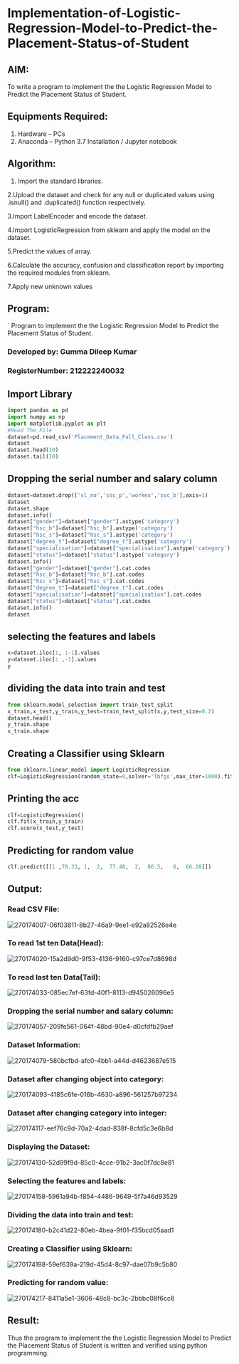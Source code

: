 # Implementation-of-Logistic-Regression-Model-to-Predict-the-Placement-Status-of-Student

## AIM:
To write a program to implement the the Logistic Regression Model to Predict the Placement Status of Student.

## Equipments Required:
1. Hardware – PCs
2. Anaconda – Python 3.7 Installation / Jupyter notebook

## Algorithm:

1. Import the standard libraries.

  2.Upload the dataset and check for any null or duplicated values using .isnull() and   .duplicated() function respectively.

  3.Import LabelEncoder and encode the dataset.

  4.Import LogisticRegression from sklearn and apply the model on the dataset.

  5.Predict the values of array.

  6.Calculate the accuracy, confusion and classification report by importing the required modules from sklearn.

  7.Apply new unknown values

## Program:
`
Program to implement the the Logistic Regression Model to Predict the Placement Status of Student.
### Developed by: Gumma Dileep Kumar
### RegisterNumber:  212222240032
## Import Library
```python
import pandas as pd
import numpy as np
import matplotlib.pyplot as plt
#Read The File
dataset=pd.read_csv('Placement_Data_Full_Class.csv')
dataset
dataset.head(10)
dataset.tail(10)
```
## Dropping the serial number and salary column
```python
dataset=dataset.drop(['sl_no','ssc_p','workex','ssc_b'],axis=1)
dataset
dataset.shape
dataset.info()
dataset["gender"]=dataset["gender"].astype('category')
dataset["hsc_b"]=dataset["hsc_b"].astype('category')
dataset["hsc_s"]=dataset["hsc_s"].astype('category')
dataset["degree_t"]=dataset["degree_t"].astype('category')
dataset["specialisation"]=dataset["specialisation"].astype('category')
dataset["status"]=dataset["status"].astype('category')
dataset.info()
dataset["gender"]=dataset["gender"].cat.codes
dataset["hsc_b"]=dataset["hsc_b"].cat.codes
dataset["hsc_s"]=dataset["hsc_s"].cat.codes
dataset["degree_t"]=dataset["degree_t"].cat.codes
dataset["specialisation"]=dataset["specialisation"].cat.codes
dataset["status"]=dataset["status"].cat.codes
dataset.info()
dataset
```
## selecting the features and labels
```python
x=dataset.iloc[:, :-1].values
y=dataset.iloc[: ,-1].values
y
```
## dividing the data into train and test
```python
from sklearn.model_selection import train_test_split
x_train,x_test,y_train,y_test=train_test_split(x,y,test_size=0.2)
dataset.head()
y_train.shape
x_train.shape
```
## Creating a Classifier using Sklearn
```python
from sklearn.linear_model import LogisticRegression
clf=LogisticRegression(random_state=0,solver='lbfgs',max_iter=1000).fit(x_train,y_train)
```
## Printing the acc
```python
clf=LogisticRegression()
clf.fit(x_train,y_train)
clf.score(x_test,y_test)
``` 
## Predicting for random value
```python
clf.predict([[1	,78.33,	1,	2,	77.48,	2,	86.5,	0,	66.28]])

```
## Output:

### Read CSV File:

![270174007-06f03811-8b27-46a9-9ee1-e92a82526e4e](https://github.com/PriyankaAnnadurai/Implementation-of-Logistic-Regression-Model-to-Predict-the-Placement-Status-of-Student/assets/118351569/cf017214-1d26-4287-a6f4-8129ca2b62cf)



### To read 1st ten Data(Head):

![270174020-15a2d9d0-9f53-4136-9160-c97ce7d8698d](https://github.com/PriyankaAnnadurai/Implementation-of-Logistic-Regression-Model-to-Predict-the-Placement-Status-of-Student/assets/118351569/6dd1deb3-c209-4dca-b59f-9934e1deb862)



### To read last ten Data(Tail):

![270174033-085ec7ef-63fd-40f1-8113-d945026096e5](https://github.com/PriyankaAnnadurai/Implementation-of-Logistic-Regression-Model-to-Predict-the-Placement-Status-of-Student/assets/118351569/9fa733cf-c75c-4e0f-babf-d9530a5e898f)



### Dropping the serial number and salary column:

![270174057-209fe561-064f-48bd-90e4-d0cfdfb29aef](https://github.com/PriyankaAnnadurai/Implementation-of-Logistic-Regression-Model-to-Predict-the-Placement-Status-of-Student/assets/118351569/2ffe4201-f449-4cfd-b0ad-34890c9cd551)


### Dataset Information:

![270174079-580bcfbd-afc0-4bb1-a44d-d4623687e515](https://github.com/PriyankaAnnadurai/Implementation-of-Logistic-Regression-Model-to-Predict-the-Placement-Status-of-Student/assets/118351569/23521bcf-eb9a-421e-bd8b-7ba98ae40b79)



### Dataset after changing object into category:

![270174093-4185c6fe-016b-4630-a896-561257b97234](https://github.com/PriyankaAnnadurai/Implementation-of-Logistic-Regression-Model-to-Predict-the-Placement-Status-of-Student/assets/118351569/34008710-b581-46e8-bb73-de4acafd3944)




### Dataset after changing category into integer:

![270174117-eef76c9d-70a2-4dad-838f-8cfd5c3e6b8d](https://github.com/PriyankaAnnadurai/Implementation-of-Logistic-Regression-Model-to-Predict-the-Placement-Status-of-Student/assets/118351569/b943392b-ff4d-4b14-8244-d6a534265eaa)




### Displaying the Dataset:

![270174130-52d99f9d-85c0-4cce-91b2-3ac0f7dc8e81](https://github.com/PriyankaAnnadurai/Implementation-of-Logistic-Regression-Model-to-Predict-the-Placement-Status-of-Student/assets/118351569/b3e1575b-8bbf-45be-ba27-45a133dc6168)




### Selecting the features and labels:

![270174158-5961a94b-f854-4486-9649-5f7a46d93529](https://github.com/PriyankaAnnadurai/Implementation-of-Logistic-Regression-Model-to-Predict-the-Placement-Status-of-Student/assets/118351569/5bcd2b83-efa9-40ff-80ef-e685994bd9e4)



### Dividing the data into train and test:

![270174180-b2c41d22-80eb-4bea-9f01-f35bcd05aad1](https://github.com/PriyankaAnnadurai/Implementation-of-Logistic-Regression-Model-to-Predict-the-Placement-Status-of-Student/assets/118351569/7e4c21e1-f60a-4363-ac05-a615514dfe14)



### Creating a Classifier using Sklearn:

![270174198-59ef639a-219d-45d4-8c97-dae07b9c5b80](https://github.com/PriyankaAnnadurai/Implementation-of-Logistic-Regression-Model-to-Predict-the-Placement-Status-of-Student/assets/118351569/f0eb9d68-3066-47ad-a398-91ad76e68e0b)



### Predicting for random value:

![270174217-8411a5e1-3606-48c8-bc3c-2bbbc08f6cc6](https://github.com/PriyankaAnnadurai/Implementation-of-Logistic-Regression-Model-to-Predict-the-Placement-Status-of-Student/assets/118351569/45e49f8c-90ab-428c-9109-598f6141699e)



## Result:
Thus the program to implement the the Logistic Regression Model to Predict the Placement Status of Student is written and verified using python programming.
